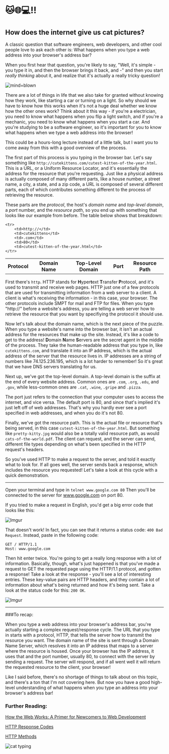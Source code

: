 # 🐱🌐💻‼️
## How does the internet give us cat pictures? 

A classic question that software engineers, web developers, and other cool people love to ask each other is: What happens when you type a web address into your browser's address bar?

When you first hear that question, you're likely to say, "Well, it's simple - you type it in, and then the browser brings it back, and -" and then you start *really thinking* about it, and realize that it's actually a really tricky question!

![mind=blown](https://media.giphy.com/media/vjyl3YVgcLiWA/giphy.gif)

There are a lot of things in life that we also take for granted without knowing how they work, like starting a car or turning on a light. So why should we have to know how this works when it's not a huge deal whether we know how the other ones work? Think about it this way - if you're a electrician, you need to know what happens when you flip a light switch, and if you're a mechanic, you need to know what happens when you start a car. And you're studying to be a software engineer, so it's important for you to know what happens when we type a web address into the browser! 

This could be a hours-long lecture instead of a little talk, but I want you to come away from this with a good overview of the process. 

The first part of this process is you typing in the browser bar. Let's say something like `http://cutekittens.com/cutest-kitten-of-the-year.html`. This is a URL, or a Uniform Resource Locator, and it's essentially the address for the resource that you're requesting. Just like a physical address is actually composed of many different parts, like a house number, a street name, a city, a state, and a zip code, a URL is composed of several different parts, each of which contributes something different to the process of retrieving the resource. 

These parts are the _protocol_, the host's _domain name_ and _top-level domain_, a _port_ number, and the _resource path_, so you end up with something that looks like our example from before. The table below shows that breakdown:

<table>
	<tr>
		<th>Protocol</th>
		<th>Domain Name</th>
		<th>Top-Level Domain</th>
		<th>Port</th>
		<th>Resource Path</th>
	</tr>
	
	<tr>
		<td>http://</td>
		<td>cutekittens</td>
		<td>.com</td>
		<td>80</td>
		<td>cutest-kitten-of-the-year.html</td>
	</tr>
</table>

First there's `http`. HTTP stands for **H**yper**t**ext **T**ransfer **P**rotocol, and it's used to transmit and receive web pages. HTTP just one of a few protocols that are used for transmitting information from a web server to a client. A client is what's receiving the information - in this case, your browser. The other protocols include SMPT for mail and FTP for files. When you type "http://" before a website's address, you are telling a web server how to retrieve the resource that you want by specifiying the protocol it should use. 

Now let's talk about the domain name, which is the next piece of the puzzle. When you type a website's name into the browser bar, it isn't an actual address for the resources that make up the site. Instead, it's like a code to get to the address! **D**omain **N**ame **S**ervers are the secret agent in the middle of the process. They take the human-readable address that you type in, like `cutekittens.com`, and translate it into an IP address, which is the actual address of the server that the resource lives in. IP addresses are a string of numbers like 74.125.236.195, which is a lot harder to remember! So it's great that we have DNS servers translating for us. 

Next up, we've got the top-level domain. A top-level domain is the suffix at the end of every website address. Common ones are `.com`, `.org`, `.edu`, and `.gov`, while less-common ones are `.cat`, `.wine`, `.gripe` and `.pizza`. 

The port just refers to the connection that your computer uses to access the internet, and vice versa. The default port is 80, and since that's implied it's just left off of web addresses. That's why you hardly ever see a port specified in web addresses, and when you do it's not 80.

Finally, we've got the resource path. This is the actual file or resource that's being served, in this case `cutest-kitten-of-the-year.html`. But something like `pretty-kitty.jpg` would also be a totally valid resource path, as would `cats-of-the-world.pdf`. The client can request, and the server can send, different file types depending on what's been specified in the HTTP request's headers. 

So you've used HTTP to make a request to the server, and told it exactly what to look for. If all goes well, the server sends back a response, which includes the resource you requested! Let's take a look at this cycle with a quick demonstration.

--------- 

Open your terminal and type in `telnet www.google.com 80`
Then you'll be connected to the server for www.google.com on port 80. 

If you tried to make a request in English, you'd get a big error code that looks like this:

![Imgur](http://i.imgur.com/sQ5Iyrw.png)

That doesn't work! In fact, you can see that it returns a status code: `400 Bad Request`. Instead, paste in the following code:

```
GET / HTTP/1.1
Host: www.google.com
```

Then hit enter twice. You're going to get a really long response with a lot of information. Basically, though, what's just happened is that you've made a request to GET the requested page using the HTTP/1.1 protocol, and gotten a response! Take a look at the response - you'll see a lot of interesting entries. These key-value pairs are HTTP headers, and they contain a lot of information about what's being returned and how it's being sent. Take a look at the status code for this: `200 OK`.

![Imgur](http://i.imgur.com/9wXWFGJ.png)

--------------

###To recap:

When you type a web address into your browser's address bar, you're actually starting a complex request/response cycle. The URL that you type in starts with a protocol, HTTP, that tells the server how to transmit the resource you want. The domain name of the site is sent through a Domain Name Server, which resolves it into an IP address that maps to a server where the resource is housed. Once your browser has the IP address, it uses that and the port number, usually 80, to connect with the server by sending a request. The server will respond, and if all went well it will return the requested resource to the client, your browser!

Like I said before, there's no shortage of things to talk about on this topic, and there's a ton that I'm not covering here. But now you have a good high-level understanding of what happens when you type an address into your browser's address bar! 

### Further Reading:
[How the Web Works: A Primer for Newcomers to Web Development](https://medium.freecodecamp.com/how-the-web-works-a-primer-for-newcomers-to-web-development-or-anyone-really-b4584e63585c#.a7xwf21oc)

[HTTP Response Codes](https://developer.mozilla.org/en-US/docs/Web/HTTP/Response_codes)

[HTTP Methods](http://www.tutorialspoint.com/http/http_methods.htm)

![cat typing](https://media.giphy.com/media/LHZyixOnHwDDy/giphy.gif)
